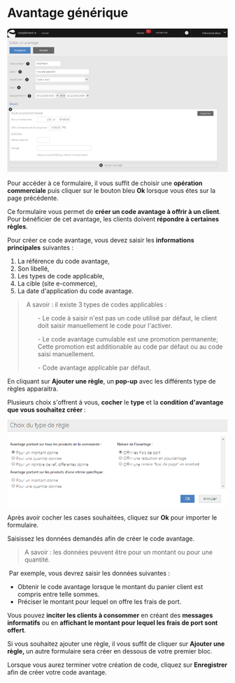 # Avantage générique


![editavantageecomerce-4png](images/editavantageecomerce-4png.png)


<p>Pour acc&eacute;der &agrave; ce formulaire, il vous suffit de choisir une <strong>op&eacute;ration commerciale</strong> puis cliquer sur le bouton bleu <strong>Ok</strong> lorsque vous &eacute;tes sur la page pr&eacute;c&eacute;dente.</p>
<p>Ce formulaire vous permet de <strong>cr&eacute;er un code avantage &agrave; offrir &agrave; un client</strong>. Pour b&eacute;n&eacute;ficier de cet avantage, les clients doivent <strong>r&eacute;pondre &agrave; certaines r&egrave;gles</strong>.</p>
<p>Pour cr&eacute;er ce code avantage, vous devez saisir les <strong>informations principales</strong> suivantes :</p>
<ol>
<li>La r&eacute;f&eacute;rence du code avantage,</li>
<li>Son libell&eacute;,</li>
<li>Les types de code applicable,</li>
<li>La cible (site e-commerce),</li>
<li>La date d'application du code avantage.</li>
</ol>
<blockquote>
<p>&nbsp;A savoir : il existe 3 types de codes applicables :&nbsp;</p>
<p style="padding-left: 30px;">- Le code &agrave; saisir n'est pas un code utilis&eacute;&nbsp;par d&eacute;faut, le client doit saisir manuellement le code pour l'activer.</p>
<p style="padding-left: 30px;">- Le code avantage cumulable est une promotion permanente; Cette promotion est additionable&nbsp;au code par d&eacute;faut ou au code saisi manuellement.</p>
<p style="padding-left: 30px;">- Code avantage&nbsp;applicable par d&eacute;faut.</p>
</blockquote>
<p>En cliquant sur <strong>Ajouter une r&egrave;gle</strong>, un<strong> pop-up</strong> avec les diff&eacute;rents type de r&egrave;gles apparaitra.&nbsp;</p>
<p>Plusieurs choix s'offrent &agrave; vous, <strong>cocher</strong> le <strong>type</strong> et la <strong>condition d'avantage</strong> <strong>que vous souhaitez cr&eacute;er&nbsp;</strong>:</p>


![editavantageecomerce-5](images/editavantageecomerce-5.png)


<p>Apr&egrave;s avoir cocher les cases souhait&eacute;es, cliquez sur <strong>Ok</strong> pour importer le formulaire.</p>
<p>Saisissez les donn&eacute;es demand&eacute;s afin de cr&eacute;er le code avantage.</p>
<blockquote>
<p>A savoir : les donn&eacute;es peuvent &ecirc;tre pour un montant ou pour une quantit&eacute;.</p>
</blockquote>
<p>&nbsp;Par exemple, vous devrez saisir les donn&eacute;es suivantes :</p>
<ul>
<li>Obtenir le code avantage lorsque le&nbsp;montant du panier client est compris entre telle sommes.</li>
<li>Pr&eacute;ciser le montant pour lequel on offre les frais de port.</li>
</ul>
<p>Vous pouvez <strong>inciter les clients &agrave; consommer</strong> en cr&eacute;ant des <strong>messages informatifs</strong> ou en <strong>affichant le montant pour lequel les frais de port sont offert</strong>.</p>
<p>Si vous souhaitez ajouter une r&egrave;gle, il vous suffit de cliquer sur <strong>Ajouter une r&egrave;gle,&nbsp;</strong>un autre formulaire sera cr&eacute;er en dessous de votre premier bloc.</p>
<p>Lorsque vous aurez terminer votre cr&eacute;ation de code, cliquez sur <strong>Enregistrer</strong> afin de cr&eacute;er votre code avantage.</p>


